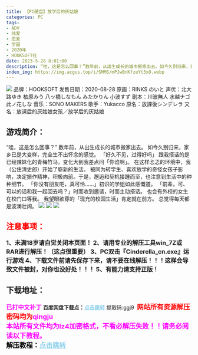 ```yaml
---
title: 【PC硬盘】放学后的灰姑娘
categories: PC
tags:
- ADV
- 纯爱
- 恋爱
- 学园
- 2020年
- HOOKSOFT社
date: 2023-5-28 8:01:00
description: “哇，这是怎么回事？”数年前，从出生成长的城市搬家出去。如今久别归来，家乡已是大变样，完全生不出怀念的感觉。「好久不见，过得好吗」跟我搭话的是已经辣妹化的青梅竹马，变化大到我差点问「你谁啊」。
index_img: https://img.acgus.top/i/SMMS/mPJwBnKfzeYt3xO.webp
---
```

![](https://img.acgus.top/i/SMMS/mPJwBnKfzeYt3xO.webp)
品牌：HOOKSOFT
发售日期：2020-08-28
原画：RINKS のいと
声优：北大路ゆき 柚原みう 八ッ橋しなもん みたかりん 小波すず
剧本：川波無人 水越ナゴ 此ノ花しな
音乐：SONO MAKERS
歌手：Yukacco
原名：放課後シンデレラ
又名：放课后的灰姑娘女孩／放学后的灰姑娘

## 游戏简介：
“哇，这是怎么回事？”
数年前，从出生成长的城市搬家出去。
如今久别归来，家乡已是大变样，完全生不出怀念的感觉。
「好久不见，过得好吗」
跟我搭话的是已经辣妹化的青梅竹马，变化大到我差点问「你谁啊」。
在这样忐忑的环境中，我（公住清史郎）开始了崭新的生活。
被同为转学生、喜欢放学的奇怪女孩子影响，决定振作精神，积极向前。于是，邂逅和契机接踵而至，也注意到生活中的种种细节。
「你没有朋友吧，真可怜……」初识的学姐如此感慨道。
「前辈，可、可以的话和我一起回去吗？」时而收到邀请，时而主动搭话。
也会有外校的女生在校门口等我。
我望眼欲穿的「现充的校园生活」肯定就在前方。
总觉得每天都是波澜壮阔。
![](https://img.acgus.top/i/SMMS/dGb7eliPfZ9kLX.webp)
![](https://img.acgus.top/i/SMMS/uVmdDrxyNHoCtzQ.webp)
![](https://img.acgus.top/i/SMMS/j1MedEDBOX2b5xf.webp)






## <font color=#FF0000 >注意事项：</font>
<font size=3><b>1、未满18岁请自觉关闭本页面！
2、请用专业的解压工具win_7Z或RAR进行解压！（这点很重要）
3、PC双击『Cinderella_cn.exe』运行游戏
4、下载文件前请先保存下来，请不要在线解压！！！这样会导致文件被封，对你也没好处！！！
5、有能力请支持正版！</b></font>

## 下载地址：
<font color=#FF00FF size=3><b>已打中文补丁</b></font>
<b>百度网盘下载点：</b><a href="https://pan.baidu.com/s/1EPSSNA8nCXJIIZn7_sKQGg?pwd=ggj9" style="color: #87CEEB;"><b>点击跳转</b></a> 提取码:ggj9
<a style="padding: 0" href="https://post.qingju.org/AD/"><img style="max-width:100%" src="https://img.acgus.top/i/2024/07/478f689b8021d8d499ab43d21acf137a.gif" alt=""></a>
<b><font color=#FF0000 size=4>网站所有资源解压密码均为</b></font><b><font color=#FF00FF size=4>qingju</font><font color=#FF0000 ></font></b><br><b><font color=#FF00FF size=4>本站所有文件均为lz4加密格式，不看必解压失败！！请务必阅读以下教程。</b></font><br><b><font color=#000 size=4>解压教程：</b><a href="https://post.qingju.org/tutorial/000/" style="color: #87CEEB;"><b>点击跳转</b></a>